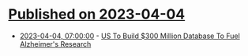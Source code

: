 # [Published on 2023-04-04](index.md)

* [2023-04-04, 07:00:00](https://news.slashdot.org/story/23/04/04/0120200/us-to-build-300-million-database-to-fuel-alzheimers-research?utm_source=rss1.0mainlinkanon&utm_medium=feed) - [US To Build $300 Million Database To Fuel Alzheimer's Research](https://news.slashdot.org/story/23/04/04/0120200/us-to-build-300-million-database-to-fuel-alzheimers-research?utm_source=rss1.0mainlinkanon&utm_medium=feed)
